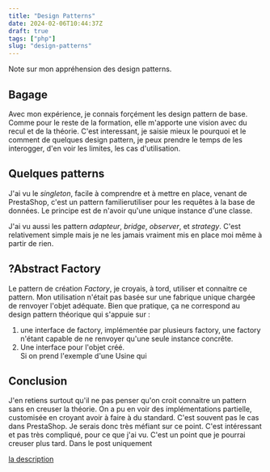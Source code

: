 ```yaml
---
title: "Design Patterns"
date: 2024-02-06T10:44:37Z
draft: true
tags: ["php"]
slug: "design-patterns"
---
```


Note sur mon appréhension des design patterns.

<!--more-->

## Bagage 

Avec mon expérience, je connais forçément les design pattern de base. Comme pour le reste de la formation, elle m'apporte une vision avec du recul et de la théorie. C'est interessant, je saisie mieux le pourquoi et le comment de quelques design pattern, je peux prendre le temps de les interogger, d'en voir les limites, les cas d'utilisation.

## Quelques patterns

J'ai vu le _singleton_, facile à comprendre et à mettre en place, venant de PrestaShop, c'est un pattern familierutiliser pour les requêtes à la base de données. Le principe est de n'avoir qu'une unique instance d'une classe.

J'ai vu aussi les pattern _adapteur_, _bridge_, _observer_, et _strategy_. C'est relativement simple mais je ne les jamais vraiment mis en place moi même à partir de rien. 

## ?Abstract Factory

Le pattern de création _Factory_, je croyais, à tord, utiliser et connaitre ce pattern. Mon utilisation n'était pas basée sur une fabrique unique chargée de renvoyer l'objet adéquate. Bien que pratique, ça ne correspond au design pattern théorique qui s'appuie sur :  
1. une interface de factory, implémentée par plusieurs factory, une factory n'étant capable de ne renvoyer qu'une seule instance concrête.
2. Une interface pour l'objet créé.  
Si on prend l'exemple d'une Usine qui 


## Conclusion 
J'en retiens surtout qu'il ne pas penser qu'on croit connaitre un pattern sans en creuser la théorie. On a pu en voir des implémentations partielle, customisée en croyant avoir à faire à du standard. C'est souvent pas le cas dans PrestaShop. Je serais donc très méfiant sur ce point.
C'est intéressant et pas très compliqué, pour ce que j'ai vu.
C'est un point que je pourrai creuser plus tard.
Dans le post uniquement

[la description](url)

## 


